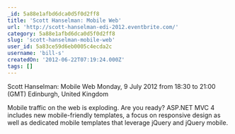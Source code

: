 ```yaml
---
_id: 5a88e1afbd6dca0d5f0d2ff8
title: 'Scott Hanselman: Mobile Web'
url: 'http://scott-hanselman-edi-2012.eventbrite.com/'
category: 5a88e1afbd6dca0d5f0d2ff8
slug: 'scott-hanselman-mobile-web'
user_id: 5a83ce59d6eb0005c4ecda2c
username: 'bill-s'
createdOn: '2012-06-22T07:19:24.000Z'
tags: []
---
```


Scott Hanselman: Mobile Web
Monday, 9 July 2012 from 18:30 to 21:00 (GMT)
Edinburgh, United Kingdom

Mobile traffic on the web is exploding. Are you ready? ASP.NET MVC 4 includes new mobile-friendly templates, a focus on responsive design as well as dedicated mobile templates that leverage jQuery and jQuery mobile.
